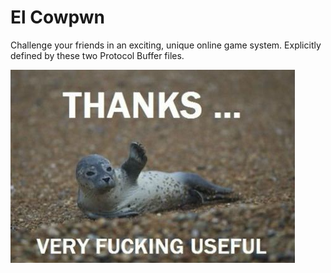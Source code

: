 # El Cowpwn

Challenge your friends in an exciting, unique online game system. Explicitly defined by these two Protocol Buffer files.

![](vfu.png)